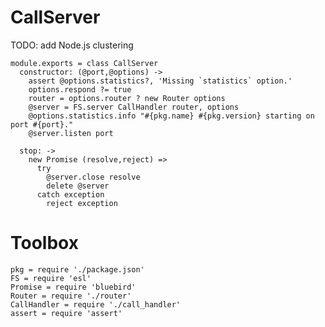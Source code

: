 CallServer
==========

TODO: add Node.js clustering

    module.exports = class CallServer
      constructor: (@port,@options) ->
        assert @options.statistics?, 'Missing `statistics` option.'
        options.respond ?= true
        router = options.router ? new Router options
        @server = FS.server CallHandler router, options
        @options.statistics.info "#{pkg.name} #{pkg.version} starting on port #{port}."
        @server.listen port

      stop: ->
        new Promise (resolve,reject) =>
          try
            @server.close resolve
            delete @server
          catch exception
            reject exception

Toolbox
=======

    pkg = require './package.json'
    FS = require 'esl'
    Promise = require 'bluebird'
    Router = require './router'
    CallHandler = require './call_handler'
    assert = require 'assert'
